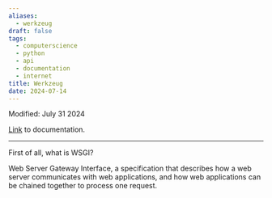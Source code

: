 ```yaml
---
aliases:
  - werkzeug
draft: false
tags:
  - computerscience
  - python
  - api
  - documentation
  - internet
title: Werkzeug
date: 2024-07-14
---
```

Modified: July 31 2024 

[Link](https://werkzeug.palletsprojects.com/en/3.0.x/) to documentation.

-------------------------------------------------------------------------------

First of all, what is WSGI?

Web Server Gateway Interface, a specification that describes how a web server communicates with web applications, and how web applications can be chained together to process one request.